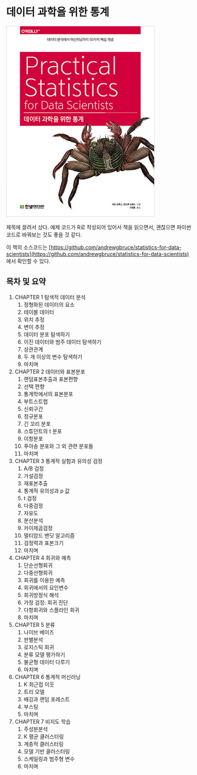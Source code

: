 # 데이터 과학을 위한 통계

![책 표지](images/statistics-for-DS-kor-cover.jpg)

제목에 끌려서 샀다. 예제 코드가 R로 작성되어 있어서 책을 읽으면서, 괜찮으면 파이썬 코드로 바꿔보는 것도 좋을 것 같다.

이 책의 소스코드는 [https://github.com/andrewgbruce/statistics-for-data-scientists](https://github.com/andrewgbruce/statistics-for-data-scientists) 에서 확인할 수 있다.

## 목차 및 요약

1. CHAPTER 1 탐색적 데이터 분석
    1. 정형화된 데이터의 요소
    2. 테이블 데이터
    3. 위치 추정
    4. 변이 추정
    5. 데이터 분포 탐색하기
    6. 이진 데이터와 범주 데이터 탐색하기
    7. 상관관계
    8. 두 개 이상의 변수 탐색하기
    9. 마치며
2. CHAPTER 2 데이터와 표본분포
    1. 랜덤표본추출과 표본편향
    2. 선택 편향
    3. 통계학에서의 표본분포
    4. 부트스트랩
    5. 신뢰구간
    6. 정규분포
    7. 긴 꼬리 분포
    8. 스튜던트의 t 분포
    9. 이항분포
    10. 푸아송 분포와 그 외 관련 분포들
    11. 마치며
3. CHAPTER 3 통계적 실험과 유의성 검정
    1. A/B 검정
    2. 가설검정
    3. 재표본추출
    4. 통계적 유의성과 p 값
    5. t 검정
    6. 다중검정
    7. 자유도
    8. 분산분석
    9. 카이제곱검정
    10. 멀티암드 밴딧 알고리즘
    11. 검정력과 표본크기
    12. 마치며
4. CHAPTER 4 회귀와 예측
    1. 단순선형회귀
    2. 다중선형회귀
    3. 회귀를 이용한 예측
    4. 회귀에서의 요인변수
    5. 회귀방정식 해석
    6. 가정 검정: 회귀 진단
    7. 다항회귀와 스플라인 회귀
    8. 마치며
5. CHAPTER 5 분류
    1. 나이브 베이즈
    2. 판별분석
    3. 로지스틱 회귀
    4. 분류 모델 평가하기
    5. 불균형 데이터 다루기
    6. 마치며
6. CHAPTER 6 통계적 머신러닝
    1. K 최근접 이웃
    2. 트리 모델
    3. 배깅과 랜덤 포레스트
    4. 부스팅
    5. 마치며
7. CHAPTER 7 비지도 학습
    1. 주성분분석
    2. K 평균 클러스터링
    3. 계층적 클러스터링
    4. 모델 기반 클러스터링
    5. 스케일링과 범주형 변수
    6. 마치며
